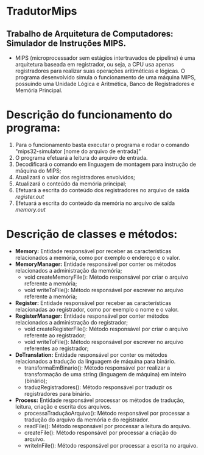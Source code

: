 # TradutorMips
## Trabalho de Arquitetura de Computadores: Simulador de Instruções MIPS.
- MIPS (microprocessador sem estágios intertravados de pipeline) é uma arquitetura baseada em registrador, ou seja, a CPU usa apenas 
registradores para realizar suas operações aritiméticas e lógicas.
O programa desenvolvido simula o funcionamento de uma máquina MIPS, possuindo uma Unidade Lógica e Aritmética, 
Banco de Registradores e Memória Principal. 

# Descrição do funcionamento do programa:
 1. Para o funcionamento basta executar o programa e rodar o comando "mips32-simulator [nome do arquivo de entrada]"
 2. O programa efetuará a leitura do arquivo de entrada.
 3. Decodificará o comando em linguagem de montagem para instrução de máquina do MIPS;
 4. Atualizará o valor dos registradores envolvidos;
 5. Atualizará o conteúdo da memória principal;
 6. Efetuará a escrita do conteúdo dos registradores no arquivo de saída *register.out*
 7. Efetuará a  escrita do conteúdo da memória no arquivo de saída *memory.out*

# Descrição de classes e métodos: 

  - **Memory:** Entidade responsável por receber as características relacionados a memória,
como por exemplo o endereço e o valor.
  - **MemoryManager:** Entidade responsável por conter os métodos relacionados a administração da memória;
      - void createMemoryFile(): Método responsável por criar o arquivo referente a memória;
      - void writeToFile(): Método responsável por escrever no arquivo referente a memória;
 - **Register:**  Entidade responsável por receber as características relacionadas ao registrador,
como por exemplo o nome e o valor.
 - **RegisterManager:** Entidade responsável por conter métodos relacionados a administração do registrador;
      - void createRegisterFile(): Método responsável por criar o arquivo referente ao registrador;
      - void writeToFile(): Método responsável por escrever no arquivo referentes ao registrador;
 - **DoTranslation:** Entidade responsável por conter os métodos relacionados a tradução da linguagem de máquina para binário.
     - transformaEmBinario(): Método responsável por realizar a transformação de uma string (linguagem de máquina) em inteiro (binário);
     - traduzRegistradores(): Método responsável por traduzir os registradores para binário.
 - **Process:** Entidade responsável processar os métodos de tradução, leitura, criação e escrita dos arquivos.
     - processaTraduçãoArquivo(): Método responsável por processar a tradução do arquivo da memória e do registrador.
     - readFile(): Método responsável por processar a leitura do arquivo.
     - createFile(): Método responsável por processar a criação do arquivo.
     - writeInFile(): Método responsável por processar a escrita no arquivo.
       

